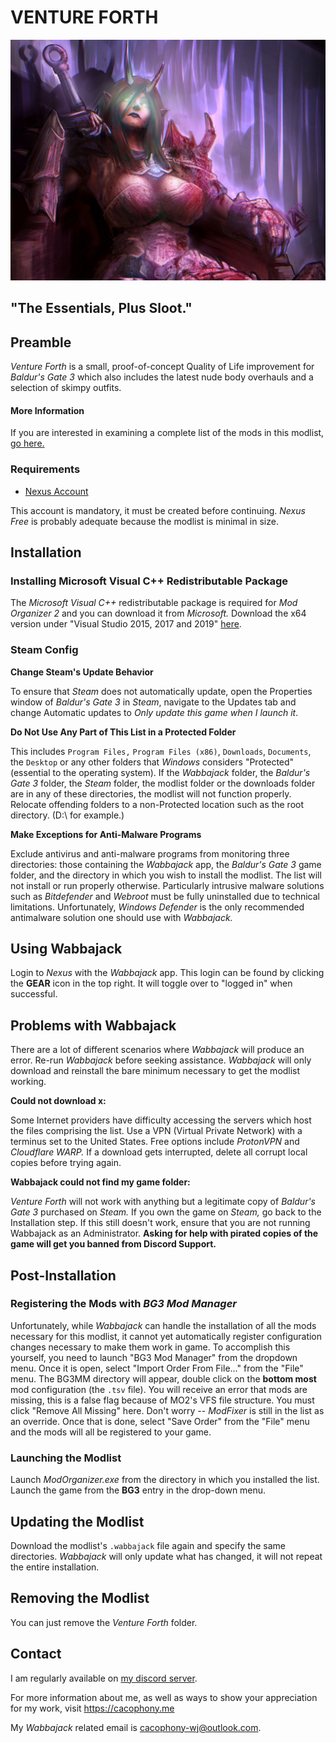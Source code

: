 # VENTURE FORTH

![Tifa](images/Venture_Forth.png)

## "The Essentials, Plus Sloot."

## Preamble

_Venture Forth_ is a small, proof-of-concept Quality of Life improvement for _Baldur's Gate 3_ which also includes the latest nude body overhauls and a selection of skimpy outfits.

#### More Information

If you are interested in examining a complete list of the mods in this modlist, [go here.](https://loadorderlibrary.com/lists/venture-forth)

### Requirements

- [Nexus Account](https://nexusmods.com/)

This account is mandatory, it must be created before continuing. _Nexus Free_ is probably adequate because the modlist is minimal in size.

## Installation

###  Installing Microsoft Visual C++ Redistributable Package

The _Microsoft Visual C++_ redistributable package is required for _Mod Organizer 2_ and you can download it from _Microsoft._ Download the x64 version under "Visual Studio 2015, 2017 and 2019" [here](https://aka.ms/vs/16/release/vc_redist.x64.exe).

###  Steam Config

**Change Steam's Update Behavior**

To ensure that _Steam_ does not automatically update, open the Properties window of _Baldur's Gate 3_ in _Steam_, navigate to the Updates tab and change Automatic updates to _Only update this game when I launch it_.

**Do Not Use Any Part of This List in a Protected Folder**

This includes `Program Files,` `Program Files (x86)`, `Downloads`, `Documents`, the `Desktop` or any other folders that _Windows_ considers "Protected" (essential to the operating system). If the _Wabbajack_ folder, the _Baldur's Gate 3_ folder, the _Steam_ folder, the modlist folder or the downloads folder are in any of these directories, the modlist will not function properly. Relocate offending folders to a non-Protected location such as the root directory. (D:\ for example.)

**Make Exceptions for Anti-Malware Programs**

Exclude antivirus and anti-malware programs from monitoring three directories: those containing the _Wabbajack_ app, the _Baldur's Gate 3_ game folder, and the directory in which you wish to install the modlist. The list will not install or run properly otherwise. Particularly intrusive malware solutions such as _Bitdefender_ and _Webroot_ must be fully uninstalled due to technical limitations. Unfortunately, _Windows Defender_ is the only recommended antimalware solution one should use with _Wabbajack._
 
##  Using Wabbajack

Login to _Nexus_ with the _Wabbajack_ app. This login can be found by clicking the **GEAR** icon in the top right. It will toggle over to "logged in" when successful.

##  Problems with Wabbajack

There are a lot of different scenarios where _Wabbajack_ will produce an error. Re-run _Wabbajack_ before seeking assistance. _Wabbajack_ will only download and reinstall the bare minimum necessary to get the modlist working. 

**Could not download x:**

Some Internet providers have difficulty accessing the servers which host the files comprising the list. Use a VPN (Virtual Private Network) with a terminus set to the United States. Free options include _ProtonVPN_ and _Cloudflare WARP._ If a download gets interrupted, delete all corrupt local copies before trying again.

**Wabbajack could not find my game folder:**

_Venture Forth_ will not work with anything but a legitimate copy of _Baldur's Gate 3_ purchased on _Steam._ If you own the game on _Steam,_ go back to the Installation step. If this still doesn't work, ensure that you are not running Wabbajack as an Administrator. **Asking for help with pirated copies of the game will get you banned from Discord Support.**

## Post-Installation

### Registering the Mods with _BG3 Mod Manager_

Unfortunately, while _Wabbajack_ can handle the installation of all the mods necessary for this modlist, it cannot yet automatically register configuration changes necessary to make them work in game. To accomplish this yourself, you need to launch "BG3 Mod Manager" from the dropdown menu. Once it is open, select "Import Order From File..." from the "File" menu. The BG3MM directory will appear, double click on the **bottom most** mod configuration (the `.tsv` file). You will receive an error that mods are missing, this is a false flag because of MO2's VFS file structure. You must click "Remove All Missing" here. Don't worry -- _ModFixer_ is still in the list as an override. Once that is done, select "Save Order" from the "File" menu and the mods will all be registered to your game.

### Launching the Modlist

Launch _ModOrganizer.exe_ from the directory in which you installed the list. Launch the game from the **BG3** entry in the drop-down menu.

## Updating the Modlist

Download the modlist's `.wabbajack` file again and specify the same directories. _Wabbajack_ will only update what has changed, it will not repeat the entire installation. 

## Removing the Modlist

You can just remove the _Venture Forth_ folder. 

## Contact

I am regularly available on [my discord server](https://discord.gg/jolly-coop).

For more information about me, as well as ways to show your appreciation for my work, visit https://cacophony.me

My _Wabbajack_ related email is cacophony-wj@outlook.com.

